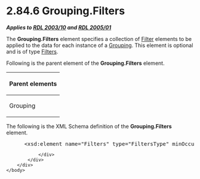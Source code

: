 <html dir="LTR" xmlns:mshelp="http://msdn.microsoft.com/mshelp" xmlns:ddue="http://ddue.schemas.microsoft.com/authoring/2003/5" xmlns:xlink="http://www.w3.org/1999/xlink" xmlns:tool="http://www.microsoft.com/tooltip">
    <head>
        <meta http-equiv="Content-Type" content="text/html; CHARSET=utf-8"></meta>
        <meta name="save" content="history"></meta>
        <title>2.84.6 Grouping.Filters</title>
        <xml>
            <mshelp:toctitle title="2.84.6 Grouping.Filters"></mshelp:toctitle>
            <mshelp:rltitle title="[MS-RDL]: Grouping.Filters"></mshelp:rltitle>
            <mshelp:keyword index="A" term="e48a2da6-3ffc-4963-8cbd-207cadc36bdb"></mshelp:keyword>
            <mshelp:attr name="DCSext.ContentType" value="open specification"></mshelp:attr>
            <mshelp:attr name="AssetID" value="e48a2da6-3ffc-4963-8cbd-207cadc36bdb"></mshelp:attr>
            <mshelp:attr name="TopicType" value="kbRef"></mshelp:attr>
            <mshelp:attr name="DCSext.Title" value="[MS-RDL]: Grouping.Filters" />
        </xml>
    </head>
    <body>
        <div id="header">
            <h1 class="heading">2.84.6 Grouping.Filters</h1>
        </div>
        <div id="mainSection">
            <div id="mainBody">
                <div id="allHistory" class="saveHistory"></div>
                <div id="sectionSection0" class="section" name="collapseableSection">
                    

<p><b><i>Applies to </i></b><a href="a7e2ad00-07c8-4f6d-80ab-3ad55df7b233.md"><b><i>RDL 2003/10</i></b></a><b>
<i>and </i></b><a href="3ebe2912-4958-4832-b391-cad1f5e13338.md"><b><i>RDL 2005/01</i></b></a></p>

<p>The <b>Grouping.Filters</b> element specifies a collection
of <a href="c0f6a66a-1055-4f4d-b1e7-4fc47b588ed2.md">Filter</a> elements to
be applied to the data for each instance of a <a href="7d574154-eefe-4fc1-8b78-3a18b9350e87.md">Grouping</a>. This element is
optional and is of type <a href="4075354a-2747-4ce0-ba0f-3e32a950f605.md">Filters</a>.
</p>

<p>Following is the parent element of the <b>Grouping.Filters</b>
element.</p>

<table>
 <thead>
  <tr>
   <th>
   <p>Parent elements</p>
   </th>
  </tr>
 </thead>
 <tr>
  <td>
  <p>Grouping </p>
  </td>
 </tr>
</table>

<p>The following is the XML Schema definition of the <b>Grouping.Filters</b>
element.           </p>

<dl>
<dd>
<div><pre> &lt;xsd:element name=&quot;Filters&quot; type=&quot;FiltersType&quot; minOccurs=&quot;0&quot; /&gt;
</pre></div>
</dd></dl>


                </div>
            </div>
        </div>
    </body>
</html>